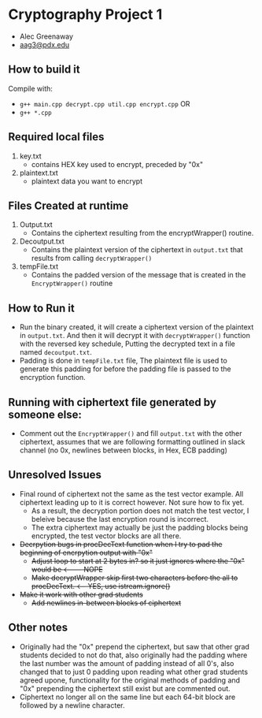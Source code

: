 # Cryptography Project 1
- Alec Greenaway
- aag3@pdx.edu

## How to build it
Compile with:
- ``` g++ main.cpp decrypt.cpp util.cpp encrypt.cpp ```
OR
- ```g++ *.cpp```

## Required local files
1. key.txt
    - contains HEX key used to encrypt, preceded by "0x"
2. plaintext.txt
    - plaintext data you want to encrypt

## Files Created at runtime
1. Output.txt
    - Contains the ciphertext resulting from the encryptWrapper() routine.
2. Decoutput.txt
    - Contains the plaintext version of the ciphertext in ```output.txt``` that results from calling ```decryptWrapper()```
3. tempFile.txt
    - Contains the padded version of the message that is created in the ```EncryptWrapper()``` routine
## How to Run it
- Run the binary created, it will create a ciphertext version of the plaintext in ```output.txt```. And then it will decrypt it with ```decryptWrapper()``` function with the reversed key schedule, Putting the decrypted text in a file named ```decoutput.txt```.
- Padding is done in ```tempFile.txt``` file, The plaintext file is used to generate this padding for before the padding file is passed to the encryption function.

## Running with ciphertext file generated by someone else:
- Comment out the ```EncryptWrapper()``` and fill ```output.txt``` with the other ciphertext, assumes that we are following formatting outlined in slack channel (no 0x, newlines between blocks, in Hex, ECB padding)

## Unresolved Issues
- Final round of ciphertext not the same as the test vector example. All ciphertext leading up to it is correct however. Not sure how to fix yet.
    - As a result, the decryption portion does not match the test vector, I beleive because the last encryption round is incorrect.
    - The extra ciphertext may actually be just the padding blocks being encrypted, the test vector blocks are all there.
- ~~Decrpytion bugs in procDecText function when I try to pad the beginning of encrpytion output with "0x"~~ 
    - ~~Adjust loop to start at 2 bytes in? so it just ignores where the "0x" would be <--- NOPE~~
    - ~~Make decryptWrapper skip first two characters before the all to procDecText. <-- YES, use istream.ignore()~~
- ~~Make it work with other grad students~~
    - ~~Add newlines in-between blocks of ciphertext~~

## Other notes
- Originally had the "0x" prepend the ciphertext, but saw that other grad students decided to not do that, also originally had the padding where the last number was the amount of padding instead of all 0's, also changed that to just 0 padding upon reading what other grad students agreed upone, functionality for the original methods of padding and "0x" prepending the ciphertext still exist but are commented out.
- Ciphertext no longer all on the same line but each 64-bit block are followed by a newline character.